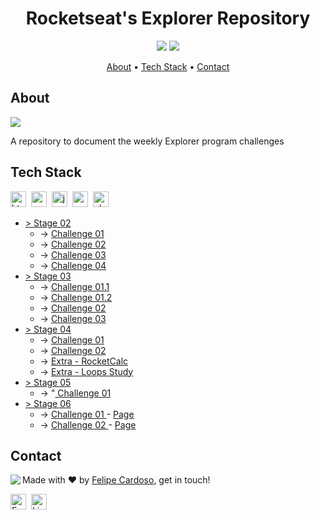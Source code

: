 <h1 align="center">
	Rocketseat's Explorer Repository
</h1>

<p align="center">
	<img src="https://img.shields.io/github/last-commit//?color=green"/>
	<img src="https://img.shields.io/github/languages/count//?color=green"/>
</p>

<p align="center">
	<a href="#about">About</a> •
	<a href="#tech-stack">Tech Stack</a> •
	<a href="#contact">Contact</a> 
</p>

## About
<img src="https://www.rocketseat.com.br/_next/image?url=%2Fassets%2Flogos%2Frocketseat.svg&w=256&q=100">

A repository to document the weekly Explorer program challenges

## Tech Stack
<img src="https://img.shields.io/badge/Html5-05122A?style=flat&logo=html5" alt="html5 Badge" height="25">&nbsp;
<img src="https://img.shields.io/badge/Css3-05122A?style=flat&logo=css3" alt="css3 Badge" height="25">&nbsp;
<img src="https://img.shields.io/badge/Javascript-05122A?style=flat&logo=javascript" alt="javascript Badge" height="25">&nbsp;
<img src="https://img.shields.io/badge/Nodejs-05122A?style=flat&logo=node.js" alt="nodejs Badge" height="25">&nbsp;
<img src="https://img.shields.io/badge/Php-05122A?style=flat&logo=php" alt="php Badge" height="25">&nbsp;

<ul>
    <li> <a href='./stage02/' target='blank'>> Stage 02 </a>
        <ul>
            <li> -> <a href='./stage02/challenge01' target='blank'> Challenge 01 </a></li>
            <li> -> <a href='./stage02/challenge02' target='blank'> Challenge 02 </a></li>
            <li> -> <a href='./stage02/challenge03' target='blank'> Challenge 03 </a></li>
            <li> -> <a href='./stage02/challenge04' target='blank'> Challenge 04 </a></li>
        </ul>
    </li>
    <li> <a href='./stage03/' target='blank'>> Stage 03 </a>
        <ul>
            <li> -> <a href='./stage03/challenge01-1' target='blank'> Challenge 01.1 </a> </li>
            <li> -> <a href='./stage03/challenge01-2' target='blank'> Challenge 01.2 </a> </li>
            <li> -> <a href='./stage03/challenge02' target='blank'> Challenge 02     </a> </li>
            <li> -> <a href='./stage03/challenge03' target='blank'> Challenge 03     </a> </li>
        </ul>
    </li>
    <li> <a href='/stage04/' target='blank'>> Stage 04 </a>
        <ul>
            <li> -> <a href='./stage04/challenge01' target='blank'> Challenge 01 </a>                          </li>
            <li> -> <a href='./stage04/challenge02' target='blank'> Challenge 02 </a>                          </li>
            <li> -> <a href='./stage04/extra-rocketCalc' target='blank'> Extra - RocketCalc </a>               </li>
            <li> -> <a href='https://codepen.io/fcms14/pen/abEMdVy' target='blank'> Extra - Loops Study </a>   </li>
        </ul>
    </li>
    <li> <a href='./stage05/' target='blank'>> Stage 05 </a>
        <ul>
            <li> -> "<a href='./stage05/challenge01' target='blank'> Challenge 01 </a> </li>
        </ul>
    </li>
    <li> <a href='./stage06/' target='blank'>> Stage 06 </a>
        <ul>
                        <li> -> <a href='https://github.com/fcms14/rocketSeat_rep/tree/main/stage06/challenge01' target='blank'> Challenge 01 </a> - <a href='https://rocket-stage06-spa.glitch.me/' target='blank'> Page </a> </li>
                        <li> -> <a href='https://github.com/fcms14/rocketSeat_rep/tree/main/stage06/challenge02' target='blank'> Challenge 02 </a> - <a href='https://lynxsw.com.br/gitFav/' target='blank'> Page </a> </li>
        </ul>
    </li>
</ul>

## Contact
<img align="left" src="https://avatars.githubusercontent.com/fcms14?size=100">

Made with ❤️ by [Felipe Cardoso](https://github.com/fcms14), get in touch!

<a href="mailto:fcms14" target="_blank"><img src="https://img.shields.io/badge/Email-D14836?style=flat&logo=gmail&logoColor=white" alt="Email Badge" height="25"></a>&nbsp;
<a href="https://www.linkedin.com/in/fcms14" target="_blank"><img src="https://img.shields.io/badge/Linkedin-0077B5?style=flat&logo=linkedin&logoColor=white" alt="LinkedIn Badge" height="25"></a>&nbsp;

<br clear="left"/>
